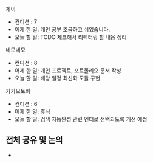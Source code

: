 
제이
- 컨디션 : 7
- 어제 한 일: 개인 공부 조금하고 쉬었습니다.
- 오늘 할 일: TODO 체크해서 리팩터링 할 내용 정리

네모네모
- 컨디션 : 8
- 어제 한 일: 개인 프로젝트, 포트폴리오 문서 작성
- 오늘 할 일: 배당 일정 최신화 모듈 구현

카카모토비
- 컨디션 : 6
- 어제 한 일: 휴식
- 오늘 할 일: 검색 자동완성 관련 엔터로 선택되도록 개선 예정

## 전체 공유 및 논의
- 